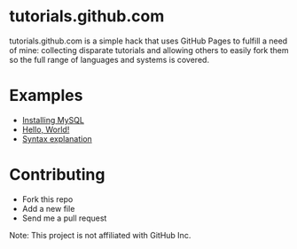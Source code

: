 tutorials.github.com
====================

tutorials.github.com is a simple hack that uses GitHub Pages to fulfill a need of mine: collecting disparate tutorials and allowing others to easily fork them so the full range of languages and systems is covered.

Examples
========

* [Installing MySQL](http://tutorials.github.com/pages/installing-mysql.html)
* [Hello, World!](http://tutorials.github.com/pages/hello-world.html "Hello, World!")
* [Syntax explanation](http://tutorials.github.com/pages/explanation.html)

Contributing
============

- Fork this repo
- Add a new file
- Send me a pull request

Note: This project is not affiliated with GitHub Inc.
